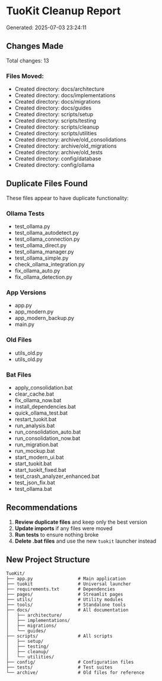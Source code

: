 # TuoKit Cleanup Report
Generated: 2025-07-03 23:24:11

## Changes Made
Total changes: 13

### Files Moved:
- Created directory: docs/architecture
- Created directory: docs/implementations
- Created directory: docs/migrations
- Created directory: docs/guides
- Created directory: scripts/setup
- Created directory: scripts/testing
- Created directory: scripts/cleanup
- Created directory: scripts/utilities
- Created directory: archive/old_consolidations
- Created directory: archive/old_migrations
- Created directory: archive/old_tests
- Created directory: config/database
- Created directory: config/ollama

## Duplicate Files Found

These files appear to have duplicate functionality:

### Ollama Tests
- test_ollama.py
- test_ollama_autodetect.py
- test_ollama_connection.py
- test_ollama_direct.py
- test_ollama_manager.py
- test_ollama_simple.py
- check_ollama_integration.py
- fix_ollama_auto.py
- fix_ollama_detection.py

### App Versions
- app.py
- app_modern.py
- app_modern_backup.py
- main.py

### Old Files
- utils_old.py
- utils_old.py

### Bat Files
- apply_consolidation.bat
- clear_cache.bat
- fix_ollama_now.bat
- install_dependencies.bat
- quick_ollama_test.bat
- restart_tuokit.bat
- run_analysis.bat
- run_consolidation_auto.bat
- run_consolidation_now.bat
- run_migration.bat
- run_mockup.bat
- start_modern_ui.bat
- start_tuokit.bat
- start_tuokit_fixed.bat
- test_crash_analyzer_enhanced.bat
- test_json_fix.bat
- test_ollama.bat

## Recommendations

1. **Review duplicate files** and keep only the best version
2. **Update imports** if any files were moved
3. **Run tests** to ensure nothing broke
4. **Delete .bat files** and use the new `tuokit` launcher instead

## New Project Structure
```
TuoKit/
├── app.py                 # Main application
├── tuokit                 # Universal launcher
├── requirements.txt       # Dependencies
├── pages/                 # Streamlit pages
├── utils/                 # Utility modules
├── tools/                 # Standalone tools
├── docs/                  # All documentation
│   ├── architecture/
│   ├── implementations/
│   ├── migrations/
│   └── guides/
├── scripts/               # All scripts
│   ├── setup/
│   ├── testing/
│   ├── cleanup/
│   └── utilities/
├── config/                # Configuration files
├── tests/                 # Test suites
└── archive/               # Old files for reference
```
